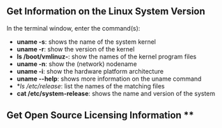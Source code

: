 ## Get Information on the Linux System Version ##

In the terminal window, enter the command(s):
* **uname -s**: shows the name of the system kernel
* **uname -r**: show the version of the kernel
* **ls /boot/vmlinuz-**: show the names of the kernel program files
* **uname -n**: show the (network) nodename
* **uname -i**: show the hardware platform architecture
* **uname --help**: shows more information on the uname command
* **ls /etc/*release**: list the names of the matching files
* **cat /etc/system-release**: shows the name and version of the system

## Get Open Source Licensing Information **